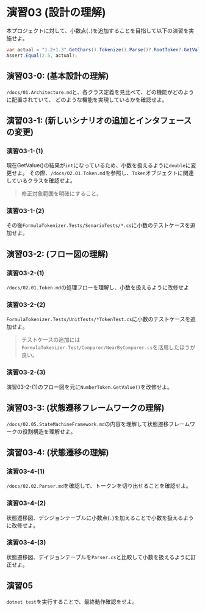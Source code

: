 # 演習03 (設計の理解)

本プロジェクトに対して、小数点(`.`)を追加することを目指して以下の演習を実施せよ。

```csharp
var actual = "1.2+1.3".GetChars().Tokenize().Parse()?.RootToken?.GetValue();
Assert.Equal(2.5, actual);
```

## 演習03-0: (基本設計の理解)

`/docs/01.Architecture.md`と、各クラス定義を見比べて、どの機能がどのように配置されていて、
どのような機能を実現しているかを確認せよ。

## 演習03-1: (新しいシナリオの追加とインタフェースの変更)

### 演習03-1-(1)

現在GetValue()の結果が`int`になっているため、小数を扱えるように`double`に変更せよ。
その際、`/docs/02.01.Token.md`を参照し、`Token`オブジェクトに関連しているクラスを確認せよ。

> 修正対象範囲を明確にすること。

### 演習03-1-(2)

その後`FormulaTokenizer.Tests/SenarioTests/*.cs`に小数のテストケースを追加せよ。

## 演習03-2: (フロー図の理解)

### 演習03-2-(1)

`/docs/02.01.Token.md`の処理フローを理解し、小数を扱えるように改修せよ

### 演習03-2-(2)

`FormulaTokenizer.Tests/UnitTests/*TokenTest.cs`に小数のテストケースを追加せよ。

> テストケースの追加には`FormulaTokenizer.Test/Comparer/NearByComparer.cs`を活用したほうが良い。

### 演習03-2-(3)

演習03-2-(1)のフロー図を元に`NumberToken.GetValue()`を改修せよ。

## 演習03-3: (状態遷移フレームワークの理解)

`/docs/02.05.StateMachineFramework.md`の内容を理解して状態遷移フレームワークの役割構造を理解せよ。

## 演習03-4: (状態遷移の理解)

### 演習03-4-(1)

`/docs/02.02.Parser.md`を確認して、トークンを切り出せることを確認せよ。

### 演習03-4-(2)

状態遷移図、デシジョンテーブルに小数点(`.`)を加えることで小数を扱えるように改修せよ。

### 演習03-4-(3)

状態遷移図、デイジョンテーブルを`Parser.cs`と比較して小数を扱えるように訂正せよ。

## 演習05

`dotnet test`を実行することで、最終動作確認をせよ。
